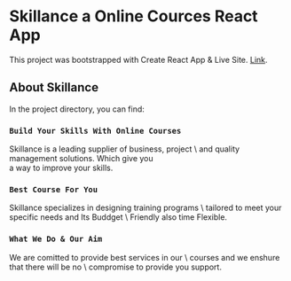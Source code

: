 # Skillance a Online Cources React App

This project was bootstrapped with Create React App & Live Site. [Link](https://skillance-courses-faiusnahin-035869.netlify.app/).

## About Skillance

In the project directory, you can find:

### `Build Your Skills With Online Courses`

Skillance is a leading supplier of business, project \ and quality management solutions. Which give you \
a way to improve your skills.

### `Best Course For You`

Skillance specializes in designing training programs \ tailored to meet your specific needs and Its Buddget \ Friendly also time Flexible.


### `What We Do & Our Aim`

We are comitted to provide best services in our \ courses and we enshure that there will be no \ compromise to provide you support.
